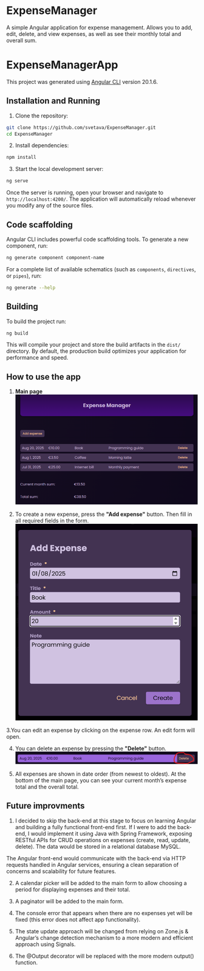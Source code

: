# ExpenseManager

A simple Angular application for expense management.
Allows you to add, edit, delete, and view expenses, as well as see their monthly total and overall sum.

# ExpenseManagerApp

This project was generated using [Angular CLI](https://github.com/angular/angular-cli) version 20.1.6.

## Installation and Running

1. Clone the repository:
```bash
git clone https://github.com/svetava/ExpenseManager.git
cd ExpenseManager
```

2. Install dependencies:
```bash
npm install
```

3. Start the local development server:
```bash
ng serve
```

Once the server is running, open your browser and navigate to `http://localhost:4200/`. The application will automatically reload whenever you modify any of the source files.

## Code scaffolding

Angular CLI includes powerful code scaffolding tools. To generate a new component, run:

```bash
ng generate component component-name
```

For a complete list of available schematics (such as `components`, `directives`, or `pipes`), run:

```bash
ng generate --help
```

## Building

To build the project run:

```bash
ng build
```

This will compile your project and store the build artifacts in the `dist/` directory. By default, the production build optimizes your application for performance and speed.

## How to use the app

1. **Main page**
![alt text](image.png)

2. To create a new expense, press the **"Add expense"** button. Then fill in all required fields in the form.
![alt text](image-1.png)

3.You can edit an expense by clicking on the expense row. An edit form will open.

4. You can delete an expense by pressing the **"Delete"** button.
![alt text](image-2.png)

5. All expenses are shown in date order (from newest to oldest). At the bottom of the main page, you can see your current month’s expense total and the overall total.

## Future improvments

1. I decided to skip the back-end at this stage to focus on learning Angular and building a fully functional front-end first. 
If I were to add the back-end, I would implement it using Java with Spring Framework, exposing RESTful APIs for CRUD operations on expenses (create, read, update, delete). The data would be stored in a relational database MySQL.

The Angular front-end would communicate with the back-end via HTTP requests handled in Angular services, ensuring a clean separation of concerns and scalability for future features.

2. A calendar picker will be added to the main form to allow choosing a period for displaying expenses and their total.

3. A paginator will be added to the main form.

4. The console error that appears when there are no expenses yet will be fixed (this error does not affect app functionality).

5. The state update approach will be changed from relying on Zone.js & Angular’s change detection mechanism to a more modern and efficient approach using Signals.

6. The @Output decorator will be replaced with the more modern output() function.
